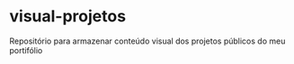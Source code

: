 # visual-projetos
Repositório para armazenar conteúdo visual dos projetos públicos do meu portifólio
